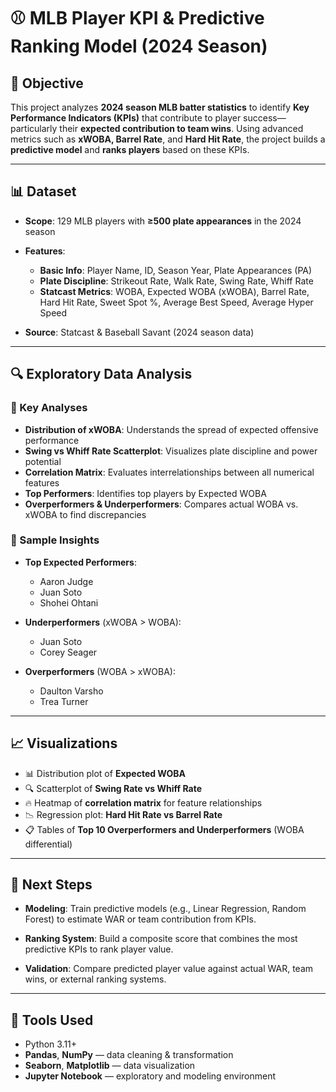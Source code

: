 # ⚾ MLB Player KPI & Predictive Ranking Model (2024 Season)

## 📌 Objective

This project analyzes **2024 season MLB batter statistics** to identify **Key Performance Indicators (KPIs)** that contribute to player success—particularly their **expected contribution to team wins**. Using advanced metrics such as **xWOBA, Barrel Rate**, and **Hard Hit Rate**, the project builds a **predictive model** and **ranks players** based on these KPIs.

---

## 📊 Dataset

* **Scope**: 129 MLB players with **≥500 plate appearances** in the 2024 season

* **Features**:

  * **Basic Info**: Player Name, ID, Season Year, Plate Appearances (PA)
  * **Plate Discipline**: Strikeout Rate, Walk Rate, Swing Rate, Whiff Rate
  * **Statcast Metrics**: WOBA, Expected WOBA (xWOBA), Barrel Rate, Hard Hit Rate,
    Sweet Spot %, Average Best Speed, Average Hyper Speed

* **Source**: Statcast & Baseball Savant (2024 season data)

---

## 🔍 Exploratory Data Analysis

### 🔑 Key Analyses

* **Distribution of xWOBA**: Understands the spread of expected offensive performance
* **Swing vs Whiff Rate Scatterplot**: Visualizes plate discipline and power potential
* **Correlation Matrix**: Evaluates interrelationships between all numerical features
* **Top Performers**: Identifies top players by Expected WOBA
* **Overperformers & Underperformers**: Compares actual WOBA vs. xWOBA to find discrepancies

### 📌 Sample Insights

* **Top Expected Performers**:

  * Aaron Judge
  * Juan Soto
  * Shohei Ohtani

* **Underperformers** (xWOBA > WOBA):

  * Juan Soto
  * Corey Seager

* **Overperformers** (WOBA > xWOBA):

  * Daulton Varsho
  * Trea Turner

---

## 📈 Visualizations

* 📊 Distribution plot of **Expected WOBA**
* 🔍 Scatterplot of **Swing Rate vs Whiff Rate**
* 🔥 Heatmap of **correlation matrix** for feature relationships
* 📉 Regression plot: **Hard Hit Rate vs Barrel Rate**
* 📋 Tables of **Top 10 Overperformers and Underperformers** (WOBA differential)

---

## 🔧 Next Steps

* **Modeling**:
  Train predictive models (e.g., Linear Regression, Random Forest) to estimate WAR or team contribution from KPIs.

* **Ranking System**:
  Build a composite score that combines the most predictive KPIs to rank player value.

* **Validation**:
  Compare predicted player value against actual WAR, team wins, or external ranking systems.

---

## 🧰 Tools Used

* Python 3.11+
* **Pandas**, **NumPy** — data cleaning & transformation
* **Seaborn**, **Matplotlib** — data visualization
* **Jupyter Notebook** — exploratory and modeling environment

